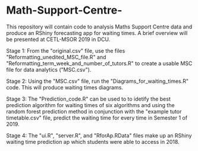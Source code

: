 # Math-Support-Centre-

This repository will contain code to analysis Maths Support Centre data and produce an RShiny forecasting app for waiting times.
A brief overview will be presented at CETL-MSOR 2019 in DCU.

Stage 1: From the "original.csv" file, use the files "Reformatting_unedited_MSC_file.R" and "Reformatting_term_week_and_number_of_tutors.R" to create a usable MSC file for data analytics ("MSC.csv").

Stage 2: Using the "MSC.csv" file, run the "Diagrams_for_waiting_times.R" code. This will produce waiting times diagrams.

Stage 3: The "Prediction_code.R" can be used to to idetify the best prediction algorithm for waiting times of six algorithms and using the random forest prediction method in conjunction with the "example tutor timetable.csv" file, predict the waiting time for every time in Semester 1 of 2019.

Stage 4: The "ui.R", "server.R", and "RforAp.RData" files make up an RShiny waiting time prediction ap which students were able to access in 2018.
